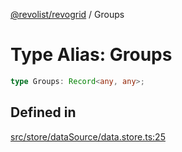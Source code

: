 [@revolist/revogrid](README.md) / Groups

# Type Alias: Groups

```ts
type Groups: Record<any, any>;
```

## Defined in

[src/store/dataSource/data.store.ts:25](https://github.com/revolist/revogrid/blob/e1595e2274ede0d95fc882d4d4e21ec46b508cad/src/store/dataSource/data.store.ts#L25)
